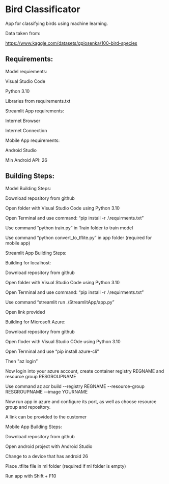 # Bird Classificator 

  

App for classifying birds using machine learning. 

  

Data taken from: 

https://www.kaggle.com/datasets/gpiosenka/100-bird-species 

## Requirements: 

Model requiements: 

Visual Studio Code  

Python 3.10 

Libraries from requirements.txt 

Streamlit App requirements: 

Internet Browser 

Internet Connection 

Mobile App requirements: 

Android Studio  

Min Android API: 26 

## Building Steps: 

Model Building Steps: 

Download repository from github 

Open folder with Visual Studio Code using Python 3.10 

Open Terminal and use command: “pip install -r .\requirments.txt” 

Use command “python train.py” in Train folder to train model  

Use command “python convert_to_tflite.py” in app folder (required for mobile app)  

Streamlit App Building Steps: 

Building for localhost: 

Download repository from github 

Open folder with Visual Studio Code using Python 3.10 

Open Terminal and use command: “pip install -r .\requirments.txt” 

Use command “streamlit run ./StreamlitApp/app.py” 

Open link provided 

Building for Microsoft Azure: 

Download repository from github 

Open floder with Visual Studio COde using Python 3.10 

Open Terminal and use “pip install azure-cli” 

Then "az login” 

Now login into your azure account, create container registry REGNAME and resource group RESGROUPNAME 

Use command az acr build --registry REGNAME --resource-group RESGROUPNAME  --image YOURNAME 

Now run app in azure and configure its port, as well as choose resource group and repository. 

A link can be provided to the customer 

Mobile App Building Steps: 

Download repository from github  

Open android project with Android Studio  

Change to a device that has android 26 

Place .tflite file in ml folder (required if ml folder is empty) 

Run app with Shift + F10 

 

 
